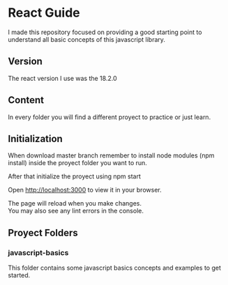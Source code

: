 # React Guide
I made this repository focused on providing a good starting point to understand all 
basic concepts of this javascript library.

## Version
The react version I use was the 18.2.0

## Content
In every folder you will find a different proyect to practice or just learn.


## Initialization
When download master branch remember to install node modules (npm install) inside
the proyect folder you want to run.

After that initialize the proyect using npm start

Open [http://localhost:3000](http://localhost:3000) to view it in your browser.

The page will reload when you make changes.\
You may also see any lint errors in the console.

## Proyect Folders

### javascript-basics
This folder contains some javascript basics concepts and examples to get started.
